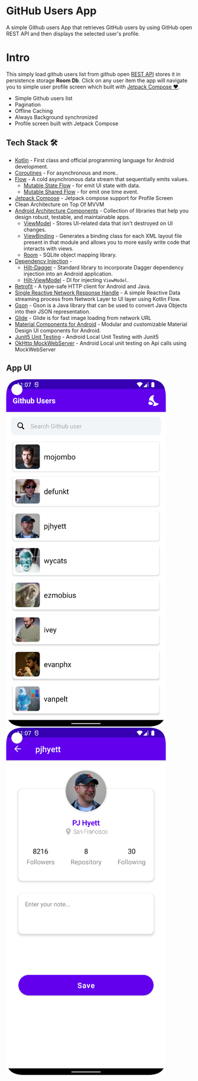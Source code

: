 # GitHub Users App
A simple Github users App that retrieves GitHub users by using GitHub open REST API and then displays the selected user's profile.

# Intro
This simply load github users list from github open [REST API](https://docs.github.com/en/rest/users/users) stores it in persistence storage **Room Db**. Click on any user item the app will navigate you to simple user profile screen which built with [Jetpack Compose ❤️](https://developer.android.com/jetpack/compose).
- Simple Github users list
- Pagination 
- Offline Caching
- Always Background synchronized 
- Profile screen built with Jetpack Compose

## Tech Stack 🛠
- [Kotlin](https://kotlinlang.org/) - First class and official programming language for Android development.
- [Coroutines](https://kotlinlang.org/docs/reference/coroutines-overview.html) - For asynchronous and more..
- [Flow](https://kotlin.github.io/kotlinx.coroutines/kotlinx-coroutines-core/kotlinx.coroutines.flow/-flow/) - A cold asynchronous data stream that sequentially emits values.
  - [Mutable State Flow](https://developer.android.com/kotlin/flow/stateflow-and-sharedflow) - for emit UI state with data.
  - [Mutable Shared Flow](https://developer.android.com/kotlin/flow/stateflow-and-sharedflow) - for emit one time event.
- [Jetpack Compose](https://developer.android.com/jetpack/compose) - Jetpack compose support for Profile Screen
- Clean Architecture on Top Of MVVM
- [Android Architecture Components](https://developer.android.com/topic/libraries/architecture) - Collection of libraries that help you design robust, testable, and maintainable apps.
  - [ViewModel](https://developer.android.com/topic/libraries/architecture/viewmodel) - Stores UI-related data that isn't destroyed on UI changes. 
  - [ViewBinding](https://developer.android.com/topic/libraries/view-binding) - Generates a binding class for each XML layout file present in that module and allows you to more easily write code that interacts with views.
  - [Room](https://developer.android.com/topic/libraries/architecture/room) - SQLite object mapping library.
- [Dependency Injection](https://developer.android.com/training/dependency-injection) - 
  - [Hilt-Dagger](https://dagger.dev/hilt/) - Standard library to incorporate Dagger dependency injection into an Android application.
  - [Hilt-ViewModel](https://developer.android.com/training/dependency-injection/hilt-jetpack) - DI for injecting `ViewModel`.
- [Retrofit](https://square.github.io/retrofit/) - A type-safe HTTP client for Android and Java.
- [Single Reactive Network Response Handle](https://github.com/ImtiazDipto01/GithubUsers/blob/master/app/src/main/java/com/imtiaz/githubuserstest/core/extensions/NetworkResponseHandler.kt) - A simple Reactive Data streaming process from Network Layer to UI layer using Kotlin Flow. 
- [Gson](https://github.com/google/gson) - Gson is a Java library that can be used to convert Java Objects into their JSON representation.
- [Glide](https://github.com/bumptech/glide) - Glide is for fast image loading from network URL
- [Material Components for Android](https://github.com/material-components/material-components-android) - Modular and customizable Material Design UI components for Android.
- [Junit5 Unit Testing](https://junit.org/junit5/) - Android Local Unit Testing with Junit5
- [OkHttp MockWebServer](https://github.com/square/okhttp/tree/master/mockwebserver) - Android Local unit testing on Api calls using MockWebServer


## App UI
![](https://github.com/ImtiazDipto01/GithubUsers/blob/master/screenshot_1.png)   ![](https://github.com/ImtiazDipto01/GithubUsers/blob/master/screenshot_2.png)

